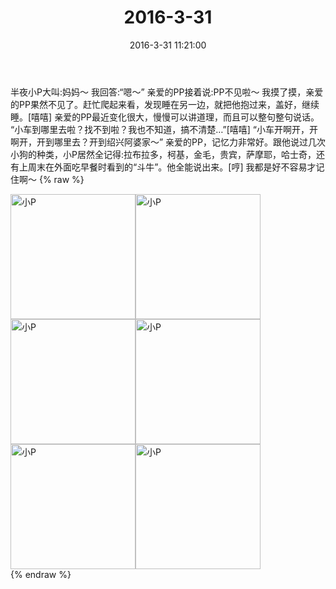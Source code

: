﻿---
title: "2016-3-31"
date: 2016-3-31 11:21:00
tags: 文字
categories: 妈妈
---
半夜小P大叫:妈妈～
我回答:“嗯～”
亲爱的PP接着说:PP不见啦～
我摸了摸，亲爱的PP果然不见了。赶忙爬起来看，发现睡在另一边，就把他抱过来，盖好，继续睡。[嘻嘻]
亲爱的PP最近变化很大，慢慢可以讲道理，而且可以整句整句说话。
“小车到哪里去啦？找不到啦？我也不知道，搞不清楚…”[嘻嘻]
“小车开啊开，开啊开，开到哪里去？开到绍兴阿婆家～”
亲爱的PP，记忆力非常好。跟他说过几次小狗的种类，小P居然全记得:拉布拉多，柯基，金毛，贵宾，萨摩耶，哈士奇，还有上周末在外面吃早餐时看到的“斗牛”。他全能说出来。[哼]
我都是好不容易才记住啊～
{% raw %}
<div style="width:500 px">
<div style="float:left; width:100 px"><img src="/images/微信图片_20171012141122.jpg" width="200" alt="小P"></div>
<div style="float:left; width:100 px"><img src="/images/微信图片_20171012141130.jpg" width="200" alt="小P"></div>
<div style="float:left; width:100 px"><img src="/images/微信图片_20171012141137.jpg" width="200" alt="小P"></div>
<div style="float:left; width:100 px"><img src="/images/微信图片_20171012141145.jpg" width="200" alt="小P"></div>
<div style="float:left; width:100 px"><img src="/images/微信图片_20171012141151.jpg" width="200" alt="小P"></div>
<div style="float:left; width:100 px"><img src="/images/微信图片_20171012141159.jpg" width="200" alt="小P"></div>
<div style="clear:both"></div>
</div>
{% endraw %}